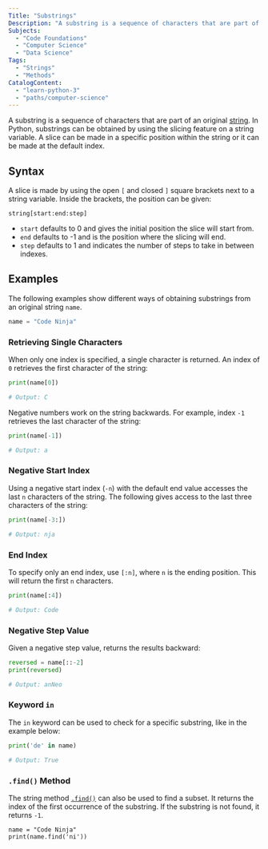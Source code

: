 ```yaml
---
Title: "Substrings"
Description: "A substring is a sequence of characters that are part of an original string."
Subjects:
  - "Code Foundations"
  - "Computer Science"
  - "Data Science"
Tags:
  - "Strings"
  - "Methods"
CatalogContent:
  - "learn-python-3"
  - "paths/computer-science"
---
```


A substring is a sequence of characters that are part of an original [string](https://www.codecademy.com/resources/docs/python/strings). In Python, substrings can be obtained by using the slicing feature on a string variable. A slice can be made in a specific position within the string or it can be made at the default index.

## Syntax

A slice is made by using the open `[` and closed `]` square brackets next to a string variable. Inside the brackets, the position can be given:

```psuedo
string[start:end:step]
```

- `start` defaults to 0 and gives the initial position the slice will start from.
- `end` defaults to -1 and is the position where the slicing will end.
- `step` defaults to 1 and indicates the number of steps to take in between indexes.

## Examples

The following examples show different ways of obtaining substrings from an original string `name`.

```py
name = "Code Ninja"
```

### Retrieving Single Characters

When only one index is specified, a single character is returned. An index of `0` retrieves the first character of the string:

```py
print(name[0])

# Output: C
```

Negative numbers work on the string backwards. For example, index `-1` retrieves the last character of the string:

```py
print(name[-1])

# Output: a
```

### Negative Start Index

Using a negative start index (`-n`) with the default end value accesses the last `n` characters of the string. The following gives access to the last three characters of the string:

```py
print(name[-3:])

# Output: nja
```

### End Index

To specify only an end index, use `[:n]`, where `n` is the ending position. This will return the first `n` characters.

```py
print(name[:4])

# Output: Code
```

### Negative Step Value

Given a negative step value, returns the results backward:

```py
reversed = name[::-2]
print(reversed)

# Output: anNeo
```

### Keyword `in`

The `in` keyword can be used to check for a specific substring, like in the example below:

```py
print('de' in name)

# Output: True
```

### `.find()` Method

The string method [`.find()`](https://www.codecademy.com/resources/docs/python/strings/find) can also be used to find a subset. It returns the index of the first occurrence of the substring. If the substring is not found, it returns `-1`.

```codebyte/python
name = "Code Ninja"
print(name.find('ni'))
```
